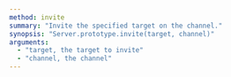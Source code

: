```yaml
---
method: invite
summary: "Invite the specified target on the channel."
synopsis: "Server.prototype.invite(target, channel)"
arguments:
  - "target, the target to invite"
  - "channel, the channel"
---
```

